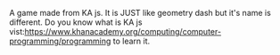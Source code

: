 A game made from KA js.
It is JUST like geometry dash but it's name is different.
Do you know what is KA js vist:https://www.khanacademy.org/computing/computer-programming/programming to learn it.

